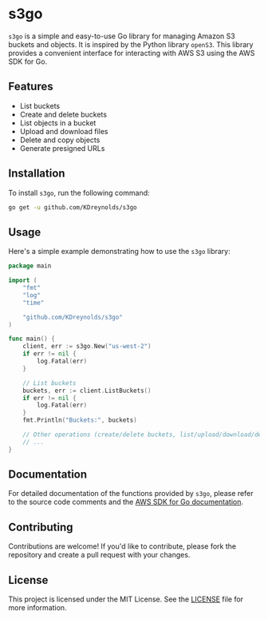 # s3go

`s3go` is a simple and easy-to-use Go library for managing Amazon S3 buckets and objects. It is inspired by the Python library `openS3`. This library provides a convenient interface for interacting with AWS S3 using the AWS SDK for Go.

## Features

- List buckets
- Create and delete buckets
- List objects in a bucket
- Upload and download files
- Delete and copy objects
- Generate presigned URLs

## Installation

To install `s3go`, run the following command:

```bash
go get -u github.com/KDreynolds/s3go
```

## Usage

Here's a simple example demonstrating how to use the `s3go` library:

```go
package main

import (
	"fmt"
	"log"
	"time"

	"github.com/KDreynolds/s3go"
)

func main() {
	client, err := s3go.New("us-west-2")
	if err != nil {
		log.Fatal(err)
	}

	// List buckets
	buckets, err := client.ListBuckets()
	if err != nil {
		log.Fatal(err)
	}
	fmt.Println("Buckets:", buckets)

	// Other operations (create/delete buckets, list/upload/download/delete/copy objects, etc.)
	// ...
}
```

## Documentation

For detailed documentation of the functions provided by `s3go`, please refer to the source code comments and the [AWS SDK for Go documentation](https://pkg.go.dev/github.com/aws/aws-sdk-go/service/s3).

## Contributing

Contributions are welcome! If you'd like to contribute, please fork the repository and create a pull request with your changes.

## License

This project is licensed under the MIT License. See the [LICENSE](LICENSE) file for more information.

